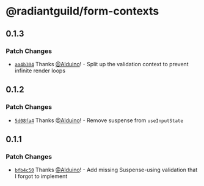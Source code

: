 # @radiantguild/form-contexts

## 0.1.3

### Patch Changes

-   [`aa4b304`](https://github.com/RadiantGuild/Lib.FormContexts/commit/aa4b304e43225057a7722d354adae1d0405427d9) Thanks [@Alduino](https://github.com/Alduino)! - Split up the validation context to prevent infinite render loops

## 0.1.2

### Patch Changes

-   [`5d08fa4`](https://github.com/RadiantGuild/Lib.FormContexts/commit/5d08fa46aaeb0c37c8321f5ba525aa421f5acc03) Thanks [@Alduino](https://github.com/Alduino)! - Remove suspense from `useInputState`

## 0.1.1

### Patch Changes

-   [`bfb4c50`](https://github.com/RadiantGuild/Lib.FormContexts/commit/bfb4c50b319b5ae206a3205dfbc2ca3fe0dcca32) Thanks [@Alduino](https://github.com/Alduino)! - Add missing Suspense-using validation that I forgot to implement
